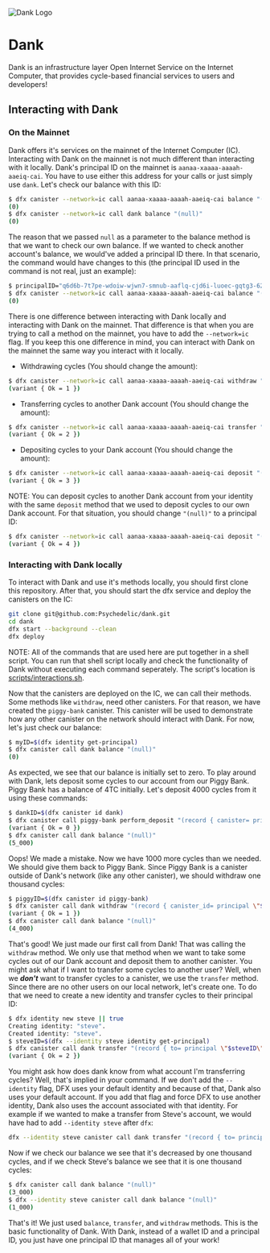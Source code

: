 ![Dank Logo](https://storageapi.fleek.co/fleek-team-bucket/Dank/Banner.png)

# Dank

Dank is an infrastructure layer Open Internet Service on the Internet Computer, that provides cycle-based financial services to users and developers!

## Interacting with Dank

### On the Mainnet

Dank offers it's services on the mainnet of the Internet Computer (IC). Interacting with Dank on the mainnet is not much different than interacting with it locally.
Dank's principal ID on the mainnet is `aanaa-xaaaa-aaaah-aaeiq-cai`. You have to use either this address for your calls or just simply use `dank`. Let's check our balance with this ID:

```bash
$ dfx canister --network=ic call aanaa-xaaaa-aaaah-aaeiq-cai balance "(null)"
(0)
$ dfx canister --network=ic call dank balance "(null)"
(0)
```

The reason that we passed `null` as a parameter to the balance method is that we want to check our own balance. If we wanted to check
another account's balance, we would've added a principal ID there. In that scenario, the command would have changes to this
(the principal ID used in the command is not real, just an example):

```bash
$ principalID="q6d6b-7t7pe-wdoiw-wjwn7-smnub-aaflq-cjd6i-luoec-gqtg3-62hiy-7qe"
$ dfx canister --network=ic call aanaa-xaaaa-aaaah-aaeiq-cai balance "(principal \"$principalID\")"
(0)
```

There is one difference between interacting with Dank locally and interacting with Dank on the mainnet. That difference is that
when you are trying to call a method on the mainnet, you have to add the `--network=ic` flag. If you keep this one difference in mind, you can interact with Dank on the mainnet the same way you interact with it locally.

- Withdrawing cycles (You should change the amount):

```bash
$ dfx canister --network=ic call aanaa-xaaaa-aaaah-aaeiq-cai withdraw "(record { canister_id= principal \"some-canister's-principal-id\"; amount= 2000})"
(variant { Ok = 1 })
```

- Transferring cycles to another Dank account (You should change the amount):

```bash
$ dfx canister --network=ic call aanaa-xaaaa-aaaah-aaeiq-cai transfer "(record { to= principal \"some-account's-principal-id\"; amount= 1000 })"
(variant { Ok = 2 })
```

- Depositing cycles to your Dank account (You should change the amount):

```bash
$ dfx canister --network=ic call aanaa-xaaaa-aaaah-aaeiq-cai deposit "(null)" --with-cycles AMOUNT
(variant { Ok = 3 })
```

NOTE: You can deposit cycles to another Dank account from your identity with the same `deposit` method that we used to deposit cycles to our own Dank account. For that situation, you should change `"(null)"` to a principal ID:

```bash
$ dfx canister --network=ic call aanaa-xaaaa-aaaah-aaeiq-cai deposit "(principal \"Some-Principal-ID\")" --with-cycles AMOUNT
(variant { Ok = 4 })
```

### Interacting with Dank locally

To interact with Dank and use it's methods locally, you should first clone this repository.
After that, you should start the dfx service and deploy the canisters on the IC:

```bash
git clone git@github.com:Psychedelic/dank.git
cd dank
dfx start --background --clean
dfx deploy
```

NOTE: All of the commands that are used here are put together in a shell script. You can run that shell script locally and
check the functionality of Dank without executing each command seperately. The script's location is [scripts/interactions.sh](https://github.com/Psychedelic/dank/blob/nima/scripts/interactions.sh).

Now that the canisters are deployed on the IC, we can call their methods. Some methods like `withdraw`, need other canisters.
For that reason, we have created the `piggy-bank` canister. This canister will be used to demonstrate how any other canister on
the network should interact with Dank. For now, let's just check our balance:

```bash
$ myID=$(dfx identity get-principal)
$ dfx canister call dank balance "(null)"
(0)
```

As expected, we see that our balance is initially set to zero. To play around with Dank, lets deposit some cycles to our account from
our Piggy Bank. Piggy Bank has a balance of 4TC initially. Let's deposit 4000 cycles from it using these commands:

```bash
$ dankID=$(dfx canister id dank)
$ dfx canister call piggy-bank perform_deposit "(record { canister= principal \"$dankID\"; account=null; cycles=5000 })"
(variant { Ok = 0 })
$ dfx canister call dank balance "(null)"
(5_000)
```

Oops! We made a mistake. Now we have 1000 more cycles than we needed. We should give them back to Piggy Bank. Since Piggy Bank
is a canister outside of Dank's network (like any other canister), we should withdraw one thousand cycles:

```bash
$ piggyID=$(dfx canister id piggy-bank)
$ dfx canister call dank withdraw "(record { canister_id= principal \"$piggyID\"; amount= 2000})"
(variant { Ok = 1 })
$ dfx canister call dank balance "(null)"
(4_000)
```

That's good! We just made our first call from Dank! That was calling the `withdraw` method. We only use that method when we want to
take some cycles out of our Dank account and deposit them to another canister. You might ask what if I want to transfer some cycles
to another user? Well, when we ___don't___ want to transfer cycles to a canister, we use the `transfer` method. Since there are no
other users on our local network, let's create one. To do that we need to create a new identity and transfer cycles to their principal ID:

```bash
$ dfx identity new steve || true
Creating identity: "steve".
Created identity: "steve".
$ steveID=$(dfx --identity steve identity get-principal)
$ dfx canister call dank transfer "(record { to= principal \"$steveID\"; amount= 1000 })"
(variant { Ok = 2 })
```

You might ask how does dank know from what account I'm transferring cycles? Well, that's implied in your command. If we don't add
the `--identity` flag, DFX uses your default identity and because of that, Dank also uses your default account. If you add that flag
and force DFX to use another identity, Dank also uses the account associated with that identity. For example if we wanted to make a
transfer from Steve's account, we would have had to add `--identity steve` after `dfx`:

```bash
dfx --identity steve canister call dank transfer "(record { to= principal \"some-principal-id\"; amount= 1000 })"
```

Now if we check our balance we see that it's decreased by one thousand cycles, and if we check Steve's balance we see that it is one thousand cycles:

```bash
$ dfx canister call dank balance "(null)"
(3_000)
$ dfx --identity steve canister call dank balance "(null)"
(1_000)
```

That's it! We just used `balance`, `transfer`, and `withdraw` methods. This is the basic functionality of Dank. With Dank, instead
of a wallet ID and a principal ID, you just have one principal ID that manages all of your work!
